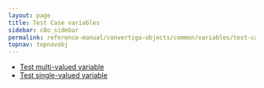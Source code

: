 ```yaml
---
layout: page
title: Test Case variables
sidebar: c8o_sidebar
permalink: reference-manual/convertigo-objects/common/variables/test-case-variables/
topnav: topnavobj
---
```

* [Test multi-valued variable](test-multi-valued-variable/)
* [Test single-valued variable](test-single-valued-variable/)
